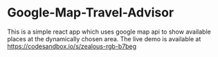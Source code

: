 # Google-Map-Travel-Advisor

This is a simple react app which uses google map api to show available
places at the dynamically chosen area. The live demo is available at
https://codesandbox.io/s/zealous-rgb-b7beg
